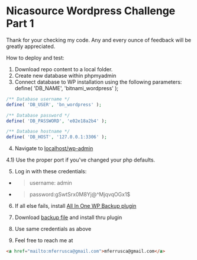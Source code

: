 # Nicasource Wordpress Challenge Part 1

Thank for your checking my code. Any and every ounce of feedback will be greatly appreciated.

How to deploy and test:

1) Download repo content to a local folder.
2) Create new database within phpmyadmin
3) Connect database to WP installation using the following parameters:
define( 'DB_NAME', 'bitnami_wordpress' );

```php
/** Database username */
define( 'DB_USER', 'bn_wordpress' );

/** Database password */
define( 'DB_PASSWORD', 'e02e18a2b4' );

/** Database hostname */
define( 'DB_HOST', '127.0.0.1:3306' );
```

4) Navigate to [localhost/wp-admin](https://localhost/wp-admin)

4.1) Use the proper port if you've changed your php defaults.

5) Log in with these credentials:
- >username: admin
- >password:gSwtSrx0M8Yj@^MjqvqOGx1$

6) If all else fails, install [All In One WP Backup plugin](https://wordpress.org/plugins/all-in-one-wp-migration/)

7) Download [backup file](https://drive.google.com/file/d/1PCrAmXHJeFQDTHrphz0-q-bYDf_NDh5G/view?usp=sharing) and install thru plugin

8) Use same credentials as above

9) Feel free to reach me at 
```html
<a href="mailto:mferrusca@gmail.com">mferrusca@gmail.com</a>
```